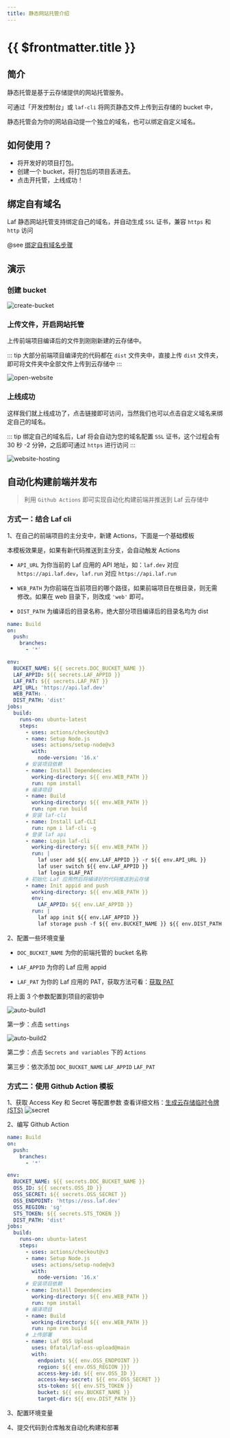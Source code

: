 ```yaml
---
title: 静态网站托管介绍
---
```


# {{ $frontmatter.title }}

## 简介

静态托管是基于云存储提供的网站托管服务。

可通过「开发控制台」或 `laf-cli` 将网页静态文件上传到云存储的 bucket 中，

静态托管会为你的网站自动提一个独立的域名，也可以绑定自定义域名。

## 如何使用？

- 将开发好的项目打包。
- 创建一个 bucket，将打包后的项目丢进去。
- 点击开托管，上线成功！

## 绑定自有域名

Laf 静态网站托管支持绑定自己的域名，并自动生成 `SSL` 证书，兼容 `https` 和 `http` 访问

@see [绑定自有域名步骤](#上线成功)

## 演示

### 创建 bucket

![create-bucket](../../doc-images/create-bucket.png)

### 上传文件，开启网站托管

上传前端项目编译后的文件到刚刚新建的云存储中。

::: tip
大部分前端项目编译完的代码都在 `dist` 文件夹中，直接上传 `dist` 文件夹，即可将文件夹中全部文件上传到云存储中
:::

![open-website](../../doc-images/open-website.png)

### 上线成功

这样我们就上线成功了，点击链接即可访问，当然我们也可以点击自定义域名来绑定自己的域名。

::: tip
绑定自己的域名后，Laf 将会自动为您的域名配置 `SSL` 证书，这个过程会有 30 秒 -2 分钟，之后即可通过 `https` 进行访问
:::

![website-hosting](../../doc-images/website-hosting.png)

## 自动化构建前端并发布

> 利用 `Github Actions` 即可实现自动化构建前端并推送到 Laf 云存储中

### 方式一：结合 Laf cli

<!-- /guide/cli/#登录 -->

1、在自己的前端项目的主分支中，新建 Actions，下面是一个基础模板

本模板效果是，如果有新代码推送到主分支，会自动触发 Actions

- `API_URL` 为你当前的 Laf 应用的 API 地址，如：`laf.dev` 对应 `https://api.laf.dev`，`laf.run` 对应 `https://api.laf.run`

- `WEB_PATH` 为你前端在当前项目的哪个路径，如果前端项目在根目录，则无需修改。如果在 web 目录下，则改成 `'web'` 即可。

- `DIST_PATH` 为编译后的目录名称，绝大部分项目编译后的目录名均为 dist

```yaml
name: Build
on:
  push:
    branches:
      - '*'

env:
  BUCKET_NAME: ${{ secrets.DOC_BUCKET_NAME }}
  LAF_APPID: ${{ secrets.LAF_APPID }}
  LAF_PAT: ${{ secrets.LAF_PAT }}
  API_URL: 'https://api.laf.dev'
  WEB_PATH: .
  DIST_PATH: 'dist'
jobs:
  build:
    runs-on: ubuntu-latest
    steps:
      - uses: actions/checkout@v3
      - name: Setup Node.js
        uses: actions/setup-node@v3
        with:
          node-version: '16.x'
      # 安装项目依赖
      - name: Install Dependencies
        working-directory: ${{ env.WEB_PATH }}
        run: npm install
      # 编译项目
      - name: Build
        working-directory: ${{ env.WEB_PATH }}
        run: npm run build
      # 安装 laf-cli
      - name: Install Laf-CLI
        run: npm i laf-cli -g
      # 登录 laf api
      - name: Login laf-cli
        working-directory: ${{ env.WEB_PATH }}
        run: |
          laf user add ${{ env.LAF_APPID }} -r ${{ env.API_URL }}
          laf user switch ${{ env.LAF_APPID }}
          laf login $LAF_PAT
      # 初始化 Laf 应用然后将编译好的代码推送到云存储
      - name: Init appid and push
        working-directory: ${{ env.WEB_PATH }}
        env:
          LAF_APPID: ${{ env.LAF_APPID }}
        run: |
          laf app init ${{ env.LAF_APPID }}
          laf storage push -f ${{ env.BUCKET_NAME }} ${{ env.DIST_PATH }}/
```

2、配置一些环境变量

- `DOC_BUCKET_NAME` 为你的前端托管的 bucket 名称

- `LAF_APPID` 为你的 Laf 应用 appid

- `LAF_PAT` 为你的 Laf 应用的 PAT，获取方法可看：[获取 PAT](/guide/cli/#登录)

将上面 3 个参数配置到项目的密钥中

![auto-build1](/doc-images/auto-build1.png)

第一步：点击 `settings`

![auto-build2](/doc-images/auto-build2.png)

第二步：点击 `Secrets and variables` 下的 `Actions`

第三步：依次添加 `DOC_BUCKET_NAME` `LAF_APPID` `LAF_PAT`

### 方式二：使用 Github Action 模板

1、获取 Access Key 和 Secret 等配置参数
查看详细文档：[生成云存储临时令牌 (STS)](/guide/oss/get-sts.md)
![secret](/doc-images/oss-get-sts.png)

2、编写 Github Action

```yaml
name: Build
on:
  push:
    branches:
      - '*'

env:
  BUCKET_NAME: ${{ secrets.DOC_BUCKET_NAME }}
  OSS_ID: ${{ secrets.OSS_ID }}
  OSS_SECRET: ${{ secrets.OSS_SECRET }}
  OSS_ENDPOINT: 'https://oss.laf.dev'
  OSS_REGION: 'sg'
  STS_TOKEN: ${{ secrets.STS_TOKEN }}
  DIST_PATH: 'dist'
jobs:
  build:
    runs-on: ubuntu-latest
    steps:
      - uses: actions/checkout@v3
      - name: Setup Node.js
        uses: actions/setup-node@v3
        with:
          node-version: '16.x'
      # 安装项目依赖
      - name: Install Dependencies
        working-directory: ${{ env.WEB_PATH }}
        run: npm install
      # 编译项目
      - name: Build
        working-directory: ${{ env.WEB_PATH }}
        run: npm run build
      # 上传部署
      - name: Laf OSS Upload
        uses: 0fatal/laf-oss-upload@main
        with:
          endpoint: ${{ env.OSS_ENDPOINT }}
          region: ${{ env.OSS_REGION }}}
          access-key-id: ${{ env.OSS_ID }}
          access-key-secret: ${{ env.OSS_SECRET }}
          sts-token: ${{ env.STS_TOKEN }}
          bucket: ${{ env.BUCKET_NAME }}
          target-dir: ${{ env.DIST_PATH }}
```

3、配置环境变量

4、提交代码到仓库触发自动化构建和部署
